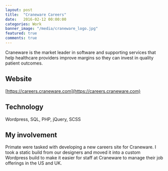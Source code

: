 ```yaml
---
layout: post
title:  "Craneware Careers"
date:   2016-02-12 00:00:00
categories: Work
banner_image: "/media/craneware_logo.jpg"
featured: true
comments: true
---
```


Craneware is the market leader in software and supporting services that help healthcare providers improve margins so they can invest in quality patient outcomes.

<!--more-->

## Website

[https://careers.craneware.com](https://careers.craneware.com)

## Technology

Wordpress, SQL, PHP, jQuery, SCSS

## My involvement

Primate were tasked with developing a new careers site for Craneware. I took a static build from our designers and moved it into a custom Wordpress build to make it easier for staff at Craneware to manage their job offerings in the US and UK.
